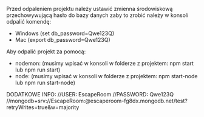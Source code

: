 Przed odpaleniem projektu należy ustawić zmienna środowiskową przechowywującą hasło do bazy danych zaby to zrobić należy w konsoli odpalić komendę:
* Windows (set db_password=Qwe123Q)
* Mac (export db_password=Qwe123Q)

Aby odpalić projekt za pomocą:
* nodemon: (musimy wpisać w konsoli w folderze z projektem: npm start lub npm run start)
* node: (musimy wpisać w konsoli w folderze z projektem: npm start-node  lub npm run start-node)



DODATKOWE INFO: 
//USER: EscapeRoom
//PASSWORD: Qwe123Q
//mongodb+srv://EscapeRoom:<password>@escaperoom-fg8dx.mongodb.net/test?retryWrites=true&w=majority